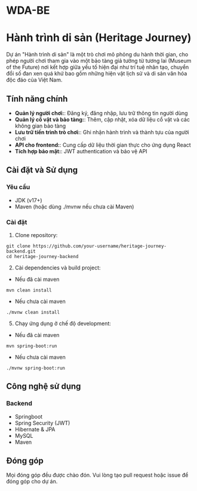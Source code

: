 # WDA-BE
# Hành trình di sản (Heritage Journey)

Dự án "Hành trình di sản" là một trò chơi mô phỏng du hành thời gian, cho phép người chơi tham gia vào một bảo tàng giả tưởng từ tương lai (Museum of the Future) nơi kết hợp giữa yếu tố hiện đại như trí tuệ nhân tạo, chuyển đổi số đan xen quá khứ bao gồm những hiện vật lịch sử và di sản văn hóa độc đáo của Việt Nam.

## Tính năng chính

- **Quản lý người chơi:**: Đăng ký, đăng nhập, lưu trữ thông tin người dùng
- **Quản lý cổ vật và bảo tàng:**: Thêm, cập nhật, xóa dữ liệu cổ vật và các không gian bảo tàng
- **Lưu trữ tiến trình trò chơi:**: Ghi nhận hành trình và thành tựu của người chơi
- **API cho frontend:**: Cung cấp dữ liệu thời gian thực cho ứng dụng React
- **Tích hợp bảo mật:**: JWT authentication và bảo vệ API

## Cài đặt và Sử dụng

### Yêu cầu

- JDK (v17+)
- Maven (hoặc dùng ./mvnw nếu chưa cài Maven)

### Cài đặt

1. Clone repository:
```
git clone https://github.com/your-username/heritage-journey-backend.git
cd heritage-journey-backend
```

2. Cài dependencies và build project:
- Nếu đã cài maven
```
mvn clean install
```

- Nếu chưa cài maven
```
./mvnw clean install
```

5. Chạy ứng dụng ở chế độ development:
- Nếu đã cài maven
```
mvn spring-boot:run
```

- Nếu chưa cài maven
```
./mvnw spring-boot:run
```

## Công nghệ sử dụng

### Backend
- Springboot
- Spring Security (JWT)
- Hibernate & JPA
- MySQL
- Maven


## Đóng góp

Mọi đóng góp đều được chào đón. Vui lòng tạo pull request hoặc issue để đóng góp cho dự án. 
